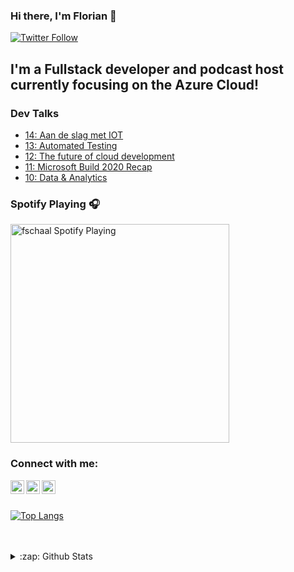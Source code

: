 ### Hi there, I'm Florian 👋
[![Twitter Follow](https://img.shields.io/twitter/follow/fschaal?color=1DA1F2&logo=twitter&style=for-the-badge)](https://twitter.com/intent/follow?original_referer=https%3A%2F%2Fgithub.com%2Ffschaal&screen_name=fschaal)

## I'm a Fullstack developer and podcast host currently focusing on the Azure Cloud!

### Dev Talks
<!-- DevTalks:START -->
- [14: Aan de slag met IOT](https://anchor.fm/dev-talks/episodes/14-Aan-de-slag-met-IOT-ei61ij)
- [13: Automated Testing](https://anchor.fm/dev-talks/episodes/13-Automated-Testing-ei61i4)
- [12: The future of cloud development](https://anchor.fm/dev-talks/episodes/12-The-future-of-cloud-development-ei61ic)
- [11: Microsoft Build 2020 Recap](https://anchor.fm/dev-talks/episodes/11-Microsoft-Build-2020-Recap-ei61i5)
- [10: Data & Analytics](https://anchor.fm/dev-talks/episodes/10-Data--Analytics-ei61ig)
<!-- DevTalks:END -->

### Spotify Playing 🎧
[<img src="https://novatorem-five.vercel.app/api/spotify-playing" alt="fschaal Spotify Playing" width="350" />](https://open.spotify.com/user/112395701)

### Connect with me:

[<img align="left" alt="codeSTACKr | Twitter" width="22px" src="https://cdn.jsdelivr.net/npm/simple-icons@v3/icons/twitter.svg" />][twitter]
[<img align="left" alt="codeSTACKr | LinkedIn" width="22px" src="https://cdn.jsdelivr.net/npm/simple-icons@v3/icons/linkedin.svg" />][linkedin]
[<img align="left" alt="codeSTACKr | Instagram" width="22px" src="https://cdn.jsdelivr.net/npm/simple-icons@v3/icons/instagram.svg" />][instagram]

[twitter]: https://twitter.com/fschaal
[instagram]: https://instagram.com/keekje
[linkedin]: https://linkedin.com/in/florian-schaal

<br />
<br />

[![Top Langs](https://github-readme-stats.vercel.app/api/top-langs/?username=fschaal&hide=css,html)](https://github.com/fschaal/github-readme-stats)

<br />
<br />
<details>
  <summary>:zap: Github Stats</summary>
  [![Anurag's github stats](https://github-readme-stats.vercel.app/api?username=fschaal&&count_private=true&theme=cobalt)](https://github.com/fschaal/github-readme-stats)
</details>


